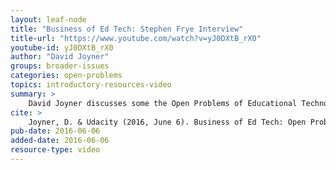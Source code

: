```yaml
---
layout: leaf-node
title: "Business of Ed Tech: Stephen Frye Interview"
title-url: "https://www.youtube.com/watch?v=yJ0DXtB_rX0"
youtube-id: yJ0DXtB_rX0
author: "David Joyner"
groups: broader-issues
categories: open-problems
topics: introductory-resources-video
summary: >
    David Joyner discusses some the Open Problems of Educational Technology.
cite: >
    Joyner, D. & Udacity (2016, June 6). Business of Ed Tech: Open Problems Introductory Video. Retrieved from https://www.youtube.com/watch?v=yJ0DXtB_rX0
pub-date: 2016-06-06
added-date: 2016-06-06
resource-type: video
---
```

